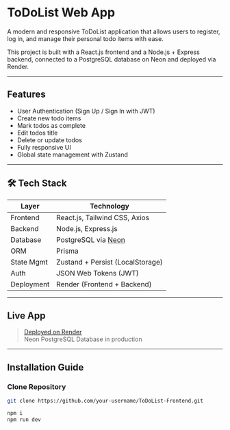 # ToDoList Web App

A modern and responsive ToDoList application that allows users to register, log in, and manage their personal todo items with ease.

This project is built with a React.js frontend and a Node.js + Express backend, connected to a PostgreSQL database on Neon and deployed via Render.

---

## Features

- User Authentication (Sign Up / Sign In with JWT)
- Create new todo items
- Mark todos as complete
- Edit todos title
- Delete or update todos
- Fully responsive UI
- Global state management with Zustand

---

## 🛠 Tech Stack

| Layer         | Technology                        |
|--------------|-----------------------------------|
| Frontend     | React.js, Tailwind CSS, Axios     |
| Backend      | Node.js, Express.js               |
| Database     | PostgreSQL via [Neon](https://neon.tech) |
| ORM          | Prisma                            |
| State Mgmt   | Zustand + Persist (LocalStorage)  |
| Auth         | JSON Web Tokens (JWT)             |
| Deployment   | Render (Frontend + Backend)       |

---

## Live App

> [Deployed on Render](https://your-render-url.com)  
> Neon PostgreSQL Database in production

---

## Installation Guide

### Clone Repository

```bash
git clone https://github.com/your-username/ToDoList-Frontend.git

npm i
npm run dev
```





